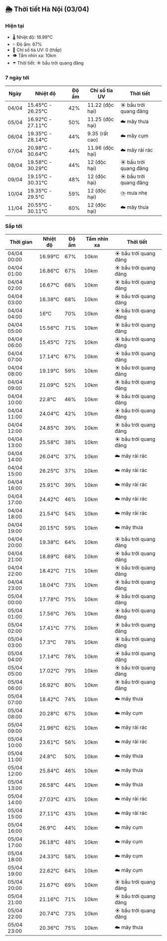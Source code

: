 ## 🌦️ Thời tiết Hà Nội (03/04)

### Hiện tại

- 🌡️ Nhiệt độ: 16.99℃
- 💦 Độ ẩm: 67%
- 🌟 Chỉ số tia UV: 0 (thấp)
- 👁️ Tầm nhìn xa: 10km
- ☂️ Thời tiết: ☀️ bầu trời quang đãng

### 7 ngày tới

| Ngày | Nhiệt độ | Độ ẩm | Chỉ số tia UV | Thời tiết |
| --- | --- | --- | --- | --- |
| 04/04 | 15.45℃ - 26.25℃ | 42% | 11.22 (độc hại) | ☀️ bầu trời quang đãng |
| 05/04 | 16.92℃ - 27.11℃ | 50% | 11.25 (độc hại) | ☁️ mây thưa |
| 06/04 | 19.35℃ - 28.14℃ | 44% | 9.35 (rất cao) | ☁️ mây cụm |
| 07/04 | 20.98℃ - 30.64℃ | 44% | 11.96 (độc hại) | ☁️ mây rải rác |
| 08/04 | 19.58℃ - 30.29℃ | 44% | 12 (độc hại) | ☀️ bầu trời quang đãng |
| 09/04 | 19.15℃ - 30.31℃ | 48% | 12 (độc hại) | ☀️ bầu trời quang đãng |
| 10/04 | 19.35℃ - 29.5℃ | 59% | 12 (độc hại) | ⛈️ mưa nhẹ |
| 11/04 | 20.55℃ - 30.11℃ | 60% | 12 (độc hại) | ☁️ mây thưa |

### Sắp tới

| Thời gian | Nhiệt độ | Độ ẩm | Tầm nhìn xa | Thời tiết |
| --- | --- | --- | --- | --- |
| 04/04 00:00 | 16.99℃ | 67% | 10km | ☀️ bầu trời quang đãng |
| 04/04 01:00 | 16.86℃ | 67% | 10km | ☀️ bầu trời quang đãng |
| 04/04 02:00 | 16.67℃ | 68% | 10km | ☀️ bầu trời quang đãng |
| 04/04 03:00 | 16.38℃ | 68% | 10km | ☀️ bầu trời quang đãng |
| 04/04 04:00 | 16℃ | 70% | 10km | ☀️ bầu trời quang đãng |
| 04/04 05:00 | 15.56℃ | 71% | 10km | ☀️ bầu trời quang đãng |
| 04/04 06:00 | 15.45℃ | 72% | 10km | ☀️ bầu trời quang đãng |
| 04/04 07:00 | 17.14℃ | 67% | 10km | ☀️ bầu trời quang đãng |
| 04/04 08:00 | 19.19℃ | 59% | 10km | ☀️ bầu trời quang đãng |
| 04/04 09:00 | 21.09℃ | 52% | 10km | ☀️ bầu trời quang đãng |
| 04/04 10:00 | 22.8℃ | 46% | 10km | ☀️ bầu trời quang đãng |
| 04/04 11:00 | 24.04℃ | 42% | 10km | ☀️ bầu trời quang đãng |
| 04/04 12:00 | 24.85℃ | 39% | 10km | ☀️ bầu trời quang đãng |
| 04/04 13:00 | 25.58℃ | 38% | 10km | ☀️ bầu trời quang đãng |
| 04/04 14:00 | 26.04℃ | 37% | 10km | ☁️ mây rải rác |
| 04/04 15:00 | 26.25℃ | 37% | 10km | ☁️ mây rải rác |
| 04/04 16:00 | 25.91℃ | 39% | 10km | ☁️ mây rải rác |
| 04/04 17:00 | 24.42℃ | 46% | 10km | ☁️ mây rải rác |
| 04/04 18:00 | 21.54℃ | 54% | 10km | ☁️ mây rải rác |
| 04/04 19:00 | 20.15℃ | 59% | 10km | ☁️ mây thưa |
| 04/04 20:00 | 19.38℃ | 64% | 10km | ☀️ bầu trời quang đãng |
| 04/04 21:00 | 18.89℃ | 68% | 10km | ☀️ bầu trời quang đãng |
| 04/04 22:00 | 18.42℃ | 71% | 10km | ☀️ bầu trời quang đãng |
| 04/04 23:00 | 18.04℃ | 73% | 10km | ☀️ bầu trời quang đãng |
| 05/04 00:00 | 17.78℃ | 75% | 10km | ☀️ bầu trời quang đãng |
| 05/04 01:00 | 17.56℃ | 76% | 10km | ☀️ bầu trời quang đãng |
| 05/04 02:00 | 17.41℃ | 77% | 10km | ☀️ bầu trời quang đãng |
| 05/04 03:00 | 17.3℃ | 78% | 10km | ☀️ bầu trời quang đãng |
| 05/04 04:00 | 17.14℃ | 78% | 10km | ☀️ bầu trời quang đãng |
| 05/04 05:00 | 17.02℃ | 79% | 10km | ☀️ bầu trời quang đãng |
| 05/04 06:00 | 16.92℃ | 80% | 10km | ☀️ bầu trời quang đãng |
| 05/04 07:00 | 18.42℃ | 74% | 10km | ☁️ mây thưa |
| 05/04 08:00 | 20.28℃ | 67% | 10km | ☁️ mây cụm |
| 05/04 09:00 | 21.96℃ | 62% | 10km | ☁️ mây rải rác |
| 05/04 10:00 | 23.61℃ | 56% | 10km | ☁️ mây rải rác |
| 05/04 11:00 | 24.8℃ | 50% | 10km | ☁️ mây thưa |
| 05/04 12:00 | 25.84℃ | 46% | 10km | ☁️ mây thưa |
| 05/04 13:00 | 26.58℃ | 44% | 10km | ☁️ mây thưa |
| 05/04 14:00 | 27.03℃ | 43% | 10km | ☁️ mây rải rác |
| 05/04 15:00 | 27.11℃ | 43% | 10km | ☁️ mây rải rác |
| 05/04 16:00 | 26.9℃ | 44% | 10km | ☁️ mây cụm |
| 05/04 17:00 | 26.18℃ | 48% | 10km | ☁️ mây cụm |
| 05/04 18:00 | 24.33℃ | 58% | 10km | ☁️ mây cụm |
| 05/04 19:00 | 22.62℃ | 64% | 10km | ☁️ mây cụm |
| 05/04 20:00 | 21.67℃ | 69% | 10km | ☀️ bầu trời quang đãng |
| 05/04 21:00 | 21.16℃ | 71% | 10km | ☀️ bầu trời quang đãng |
| 05/04 22:00 | 20.74℃ | 73% | 10km | ☀️ bầu trời quang đãng |
| 05/04 23:00 | 20.36℃ | 75% | 10km | ☁️ mây thưa |
